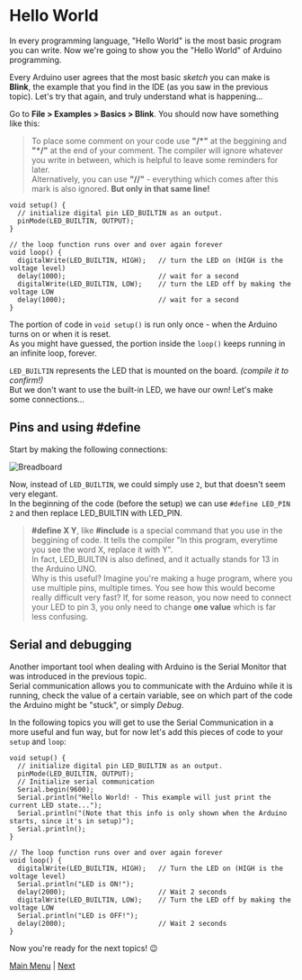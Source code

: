 # Hello World
In every programming language, "Hello World" is the most basic program you can write. Now we're going to show you the "Hello World" of Arduino programming.

Every Arduino user agrees that the most basic *sketch* you can make is **Blink**, the example that you find in the IDE (as you saw in the previous topic). Let's try that again, and truly understand what is happening...

Go to **File > Examples > Basics > Blink**. You should now have something like this:
> To place some comment on your code use **"/\*"** at the beggining and **"\*/"** at the end of your comment. The compiler will ignore whatever you write in between, which is helpful to leave some reminders for later.
> <br>Alternatively, you can use **"//"** - everything which comes after this mark is also ignored. **But only in that same line!**

```Arduino
void setup() {
  // initialize digital pin LED_BUILTIN as an output.
  pinMode(LED_BUILTIN, OUTPUT);
}

// the loop function runs over and over again forever
void loop() {
  digitalWrite(LED_BUILTIN, HIGH);   // turn the LED on (HIGH is the voltage level)
  delay(1000);                       // wait for a second
  digitalWrite(LED_BUILTIN, LOW);    // turn the LED off by making the voltage LOW
  delay(1000);                       // wait for a second
}
```

The portion of code in ```void setup()``` is run only once - when the Arduino turns on or when it is reset.<br>
As you might have guessed, the portion inside the ```loop()``` keeps running in an infinite loop, forever.

```LED_BUILTIN``` represents the LED that is mounted on the board. *(compile it to confirm!)*<br>
But we don't want to use the built-in LED, we have our own! Let's make some connections...

## Pins and using #define
Start by making the following connections:

![Breadboard](../content/images/arduino-led-tcp-sketch.png)

Now, instead of ```LED_BUILTIN```, we could simply use ```2```, but that doesn't seem very elegant.<br>
In the beginning of the code (before the setup) we can use ```#define LED_PIN 2``` and then replace LED_BUILTIN with LED_PIN.

> **#define X Y**, like **#include** is a special command that you use in the beggining of code. It tells the compiler "In this program, everytime you see the word X, replace it with Y".<br>
> In fact, LED_BUILTIN is also defined, and it actually stands for 13 in the Arduino UNO.<br>
> Why is this useful? Imagine you're making a huge program, where you use multiple pins, multiple times. You see how this would become really difficult very fast? If, for some reason, you now need to connect your LED to pin 3, you only need to change **one value** which is far less confusing.

## Serial and debugging
Another important tool when dealing with Arduino is the Serial Monitor that was introduced in the previous topic.<br>
Serial communication allows you to communicate with the Arduino while it is running, check the value of a certain variable, see on which part of the code the Arduino might be "stuck", or simply *Debug*.

In the following topics you will get to use the Serial Communication in a more useful and fun way, but for now let's add this pieces of code to your ```setup``` and ```loop```:
```Arduino
void setup() {
  // initialize digital pin LED_BUILTIN as an output.
  pinMode(LED_BUILTIN, OUTPUT);
  // Initialize serial communication
  Serial.begin(9600);
  Serial.println("Hello World! - This example will just print the current LED state...");
  Serial.println("(Note that this info is only shown when the Arduino starts, since it's in setup)");
  Serial.println();
}

// The loop function runs over and over again forever
void loop() {
  digitalWrite(LED_BUILTIN, HIGH);   // Turn the LED on (HIGH is the voltage level)
  Serial.println("LED is ON!");
  delay(2000);                       // Wait 2 seconds
  digitalWrite(LED_BUILTIN, LOW);    // Turn the LED off by making the voltage LOW
  Serial.println("LED is OFF!");
  delay(2000);                       // Wait 2 seconds
}
```

Now you're ready for the next topics! :wink:

[Main Menu](../README.md) | [Next](./onOff.md)
